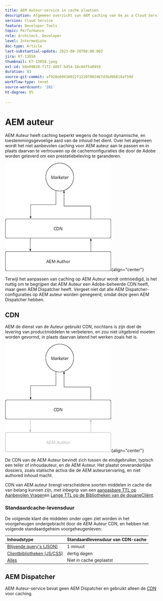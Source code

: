 ```yaml
---
title: AEM Auteur-service in cache plaatsen
description: Algemeen overzicht van AEM caching van de as a Cloud Service dienst van de Auteur.
version: Cloud Service
feature: Developer Tools
topic: Performance
role: Architect, Developer
level: Intermediate
doc-type: Article
last-substantial-update: 2023-08-28T00:00:00Z
jira: KT-13858
thumbnail: KT-13858.jpeg
exl-id: b8e09820-f1f2-4897-b454-16c0df5a0459
duration: 83
source-git-commit: af928e60410022f12207082467d3bd9b818af59d
workflow-type: tm+mt
source-wordcount: '281'
ht-degree: 0%

---
```


# AEM auteur

AEM Auteur heeft caching beperkt wegens de hoogst dynamische, en toestemmingsgevoelige aard van de inhoud het dient. Over het algemeen wordt het niet aanbevolen caching voor AEM auteur aan te passen en in plaats daarvan te vertrouwen op de cachemonfiguraties die door de Adobe worden geleverd om een prestatiebeleving te garanderen.

![Overzicht van AEM cachediagram voor auteurs](./assets/author/author-all.png){align="center"}

Terwijl het aanpassen van caching op AEM Auteur wordt ontmoedigd, is het nuttig om te begrijpen dat AEM Auteur een Adobe-beheerde CDN heeft, maar geen AEM Dispatcher heeft. Vergeet niet dat alle AEM Dispatcher-configuraties op AEM auteur worden genegeerd, omdat deze geen AEM Dispatcher hebben.

## CDN

AEM de dienst van de Auteur gebruikt CDN, nochtans is zijn doel de levering van productmiddelen te verbeteren, en zou niet uitgebreid moeten worden gevormd, in plaats daarvan latend het werken zoals het is.

![Overzicht van AEM publicatiecaching](./assets/author/author-cdn.png){align="center"}

De CDN van de AEM Auteur bevindt zich tussen de eindgebruiker, typisch een teller of inhoudauteur, en de AEM Auteur. Het plaatst onveranderlijke dossiers, zoals statische activa die de AEM auteurservaring, en niet authored inhoud macht.

CDN van AEM auteur brengt verscheidene soorten middelen in cache die van belang kunnen zijn, met inbegrip van een [aanpasbare TTL op Aanbevolen Vragen](https://experienceleague.adobe.com/docs/experience-manager-cloud-service/content/headless/graphql-api/persisted-queries.html?author-instances)en [Lange TTL op de Bibliotheken van de douaneCliënt](https://experienceleague.adobe.com/docs/experience-manager-cloud-service/content/implementing/content-delivery/caching.html#client-side-libraries).

### Standaardcache-levensduur

De volgende klant die middelen onder ogen ziet worden in het voorgeheugen ondergebracht door de AEM Auteur CDN, en hebben het volgende standaardgeheim voorgeheugenleven:

| Inhoudstype | Standaardlevensduur van CDN-cache |
|:------------ |:---------- |
| [Blijvende query&#39;s (JSON)](https://experienceleague.adobe.com/docs/experience-manager-cloud-service/content/headless/graphql-api/persisted-queries.html?author-instances) | 1 minuut |
| [Clientbibliotheken (JS/CSS)](https://experienceleague.adobe.com/docs/experience-manager-cloud-service/content/implementing/content-delivery/caching.html#client-side-libraries) | dertig dagen |
| [Alles](https://experienceleague.adobe.com/docs/experience-manager-cloud-service/content/implementing/content-delivery/caching.html#other-content) | Niet in cache geplaatst |


## AEM Dispatcher

AEM Auteur-service bevat geen AEM Dispatcher en gebruikt alleen de [CDN](#cdn) voor caching.
